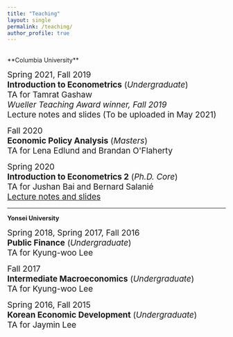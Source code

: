 ```yaml
---
title: "Teaching"
layout: single
permalink: /teaching/
author_profile: true
---
```

<br>
**Columbia University**


<span style="font-size:14pt;">Spring 2021, Fall 2019</span><br>
<span style="font-size:14pt;">**Introduction to Econometrics**  (*Undergraduate*)</span><br>
<span style="font-size:14pt;">  TA for Tamrat Gashaw</span><br>
<span style="font-size:14pt;">   *Wueller Teaching Award winner, Fall 2019*</span><br>
<span style="font-size:14pt;"> Lecture notes and slides (To be uploaded in May 2021)</span>



<span style="font-size:14pt;">Fall 2020</span><br>
<span style="font-size:14pt;">**Economic Policy Analysis** (*Masters*)</span><br>
<span style="font-size:14pt;">  TA for Lena Edlund and Brandan O'Flaherty</span><br>
  
  
  <span style="font-size:14pt;">Spring 2020</span><br>
  <span style="font-size:14pt;">**Introduction to Econometrics 2** (*Ph.D. Core*)</span><br>
  <span style="font-size:14pt;">TA for Jushan Bai and Bernard Salanié</span><br>
  <span style="font-size:14pt;">[Lecture notes and slides](https://github.com/seunghunlee918/phd_econometrics)</span><br>

 
 
---
**Yonsei University**

<span style="font-size:14pt;">Spring 2018, Spring 2017, Fall 2016</span><br>
<span style="font-size:14pt;">**Public Finance** (*Undergraduate*) </span><br> 
<span style="font-size:14pt;">TA for Kyung-woo Lee</span><br>

<span style="font-size:14pt;">Fall 2017</span><br> 
<span style="font-size:14pt;">**Intermediate Macroeconomics** (*Undergraduate*)</span><br>
<span style="font-size:14pt;">TA for Kyung-woo Lee</span>
  
  <span style="font-size:14pt;">Spring 2016, Fall 2015</span> <br>
  <span style="font-size:14pt;">**Korean Economic Development** (*Undergraduate*)</span><br>
  <span style="font-size:14pt;">TA for Jaymin Lee</span>
  
